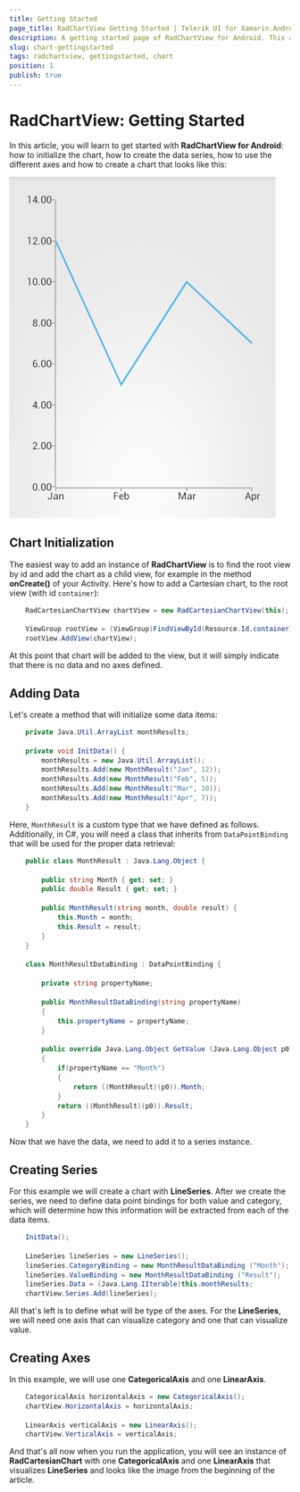 ```yaml
---
title: Getting Started
page_title: RadChartView Getting Started | Telerik UI for Xamarin.Android Documentation
description: A getting started page of RadChartView for Android. This article explains what are the step to create a RadChartView instance from scratch.
slug: chart-gettingstarted
tags: radchartview, gettingstarted, chart
position: 1
publish: true
---
```


# RadChartView: Getting Started

In this article, you will learn to get started with **RadChartView for Android**: how to initialize the chart, how to create the data series, how to use the different axes and how to create a chart that looks like this:

![TelerikUI-Chart-Getting-Started](images/chart-getting-started-1.png "In this article you will learn how to create this chart from scratch.")

## Chart Initialization

The easiest way to add an instance of **RadChartView** is to find the root view by id and add the chart as a child view, for example in the method **onCreate()** of your Activity. Here's how to add a Cartesian chart, to the root view (with id `container`):


```C#
	RadCartesianChartView chartView = new RadCartesianChartView(this);

	ViewGroup rootView = (ViewGroup)FindViewById(Resource.Id.container);
	rootView.AddView(chartView);
```

At this point that chart will be added to the view, but it will simply indicate that there is no data and no axes defined.

## Adding Data

Let's create a method that will initialize some data items:


```C#
	private Java.Util.ArrayList monthResults;
	
	private void InitData() {
		monthResults = new Java.Util.ArrayList();
		monthResults.Add(new MonthResult("Jan", 12));
		monthResults.Add(new MonthResult("Feb", 5));
		monthResults.Add(new MonthResult("Mar", 10));
		monthResults.Add(new MonthResult("Apr", 7));
	}
```

Here, `MonthResult` is a custom type that we have defined as follows. Additionally, in C#, you will need a class that inherits from `DataPointBinding` that will be used for the proper data retrieval:


```C#
	public class MonthResult : Java.Lang.Object {

		public string Month { get; set; }
		public double Result { get; set; }

		public MonthResult(string month, double result) {
			this.Month = month;
			this.Result = result;
		}
	}
	
	class MonthResultDataBinding : DataPointBinding {

		private string propertyName;

		public MonthResultDataBinding(string propertyName)
		{
			this.propertyName = propertyName;
		}

		public override Java.Lang.Object GetValue (Java.Lang.Object p0)
		{
			if(propertyName == "Month")
			{
				return ((MonthResult)(p0)).Month;
			}
			return ((MonthResult)(p0)).Result;
		}
	}
```

Now that we have the data, we need to add it to a series instance.

## Creating Series

For this example we will create a chart with **LineSeries**. After we create the series, we need to define data point bindings for both value and category, which will determine how this information will be extracted from each of the data items.


```C#
	InitData();

	LineSeries lineSeries = new LineSeries();
	lineSeries.CategoryBinding = new MonthResultDataBinding ("Month");
	lineSeries.ValueBinding = new MonthResultDataBinding ("Result");
	lineSeries.Data = (Java.Lang.IIterable)this.monthResults;
	chartView.Series.Add(lineSeries);

```

All that's left is to define what will be type of the axes. For the **LineSeries**, we will need one axis that can visualize category and one that can visualize value.

## Creating Axes

In this example, we will use one **CategoricalAxis** and one **LinearAxis**.


```C#
	CategoricalAxis horizontalAxis = new CategoricalAxis();
	chartView.HorizontalAxis = horizontalAxis;

	LinearAxis verticalAxis = new LinearAxis();
	chartView.VerticalAxis = verticalAxis;
```

And that's all now when you run the application, you will see an instance of **RadCartesianChart** with one **CategoricalAxis** and one **LinearAxis** that visualizes **LineSeries** and looks like the image from the beginning of the article.

